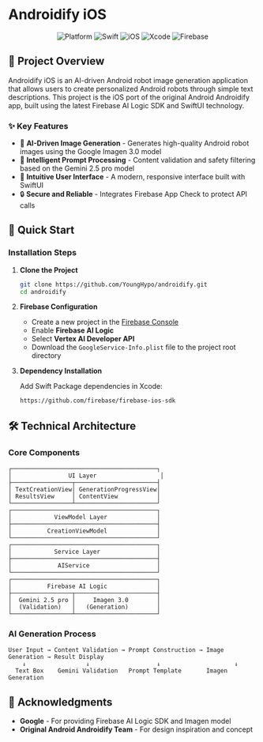 # Androidify iOS

<div align="center">
  <img src="https://img.shields.io/badge/Platform-iOS-blue.svg" alt="Platform">
  <img src="https://img.shields.io/badge/Swift-5.9+-orange.svg" alt="Swift">
  <img src="https://img.shields.io/badge/iOS-15.0+-green.svg" alt="iOS">
  <img src="https://img.shields.io/badge/Xcode-16.2+-blue.svg" alt="Xcode">
  <img src="https://img.shields.io/badge/Firebase-AI%20Logic-yellow.svg" alt="Firebase">
</div>

## 📱 Project Overview

Androidify iOS is an AI-driven Android robot image generation application that allows users to create personalized Android robots through simple text descriptions. This project is the iOS port of the original Android Androidify app, built using the latest Firebase AI Logic SDK and SwiftUI technology.

### ✨ Key Features

- 🤖 **AI-Driven Image Generation** - Generates high-quality Android robot images using the Google Imagen 3.0 model
- 🎨 **Intelligent Prompt Processing** - Content validation and safety filtering based on the Gemini 2.5 pro model
- 🎯 **Intuitive User Interface** - A modern, responsive interface built with SwiftUI
- 🔒 **Secure and Reliable** - Integrates Firebase App Check to protect API calls

## 🚀 Quick Start

### Installation Steps

1. **Clone the Project**
   ```bash
   git clone https://github.com/YoungHypo/androidify.git
   cd androidify
   ```

2. **Firebase Configuration**
   - Create a new project in the [Firebase Console](https://console.firebase.google.com/)
   - Enable **Firebase AI Logic**
   - Select **Vertex AI Developer API**
   - Download the `GoogleService-Info.plist` file to the project root directory

3. **Dependency Installation**
   
   Add Swift Package dependencies in Xcode:
   ```
   https://github.com/firebase/firebase-ios-sdk
   ```

## 🛠 Technical Architecture

### Core Components

```
┌─────────────────────────────────────────┐
│                UI Layer                  │
├─────────────────┬───────────────────────┤
│ TextCreationView│ GenerationProgressView│
│ ResultsView     │ ContentView           │
└─────────────────┴───────────────────────┘
┌─────────────────────────────────────────┐
│            ViewModel Layer              │
├─────────────────────────────────────────┤
│          CreationViewModel              │
└─────────────────────────────────────────┘
┌─────────────────────────────────────────┐
│            Service Layer                │
├─────────────────────────────────────────┤
│             AIService                   │
└─────────────────────────────────────────┘
┌─────────────────────────────────────────┐
│          Firebase AI Logic              │
├─────────────────┬───────────────────────┤
│  Gemini 2.5 pro │     Imagen 3.0        │
│  (Validation)   │   (Generation)        │
└─────────────────┴───────────────────────┘
```

### AI Generation Process

```
User Input → Content Validation → Prompt Construction → Image Generation → Result Display
    ↓                 ↓                   ↓                     ↓
  Text Box    Gemini Validation   Prompt Template       Imagen Generation
```

## 🙏 Acknowledgments

- **Google** - For providing Firebase AI Logic SDK and Imagen model
- **Original Android Androidify Team** - For design inspiration and concept
